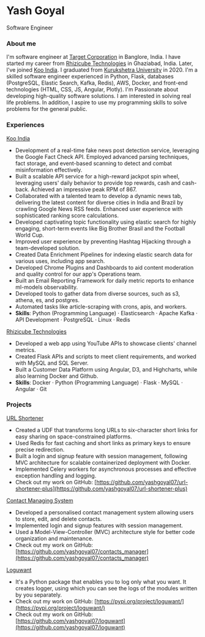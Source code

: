 # Yash Goyal
Software Engineer

### About me
I'm software engineer at [Target Corporation](https://www.target.com/) in Banglore, India. I have started my career from [Rhizicube Technologies](https://www.rhizicube.ai/) in Ghaziabad, India. Later, I've joined [Koo India](https://www.kooapp.com/). I graduated from [Kurukshetra University](https://www.kuk.ac.in/) in 2020. I'm a skilled software engineer experienced in Python, Flask, databases (PostgreSQL, Elastic Search, Kafka, Redis), AWS, Docker, and front-end technologies (HTML, CSS, JS, Angular, Plotly). I'm Passionate about developing high-quality software solutions. I am interested in solving real life problems. In addition, I aspire to use my programming skills to solve problems for the general public.

### Experiences
[Koo India](https://www.kooapp.com/)
- Development of a real-time fake news post detection service, leveraging the Google Fact Check API. Employed advanced parsing techniques, fact storage, and event-based scanning to detect and combat misinformation effectively.
- Built a scalable API service for a high-reward jackpot spin wheel, leveraging users' daily behavior to provide top rewards, cash and cash-back. Achieved an impressive peak RPM of 867.
- Collaborated with a talented team to develop a dynamic news tab, delivering the latest content for diverse cities in India and Brazil by crawling Google News RSS feeds. Enhanced user experience with sophisticated ranking score calculations.
- Developed captivating topic functionality using elastic search for highly engaging, short-term events like Big Brother Brasil and the Football World Cup.
- Improved user experience by preventing Hashtag Hijacking through a team-developed solution.
- Created Data Enrichment Pipelines for indexing elastic search data for various uses, including app search.
- Developed Chrome Plugins and Dashboards to aid content moderation and quality control for our app's Operations team.
- Built an Email Reporting Framework for daily metric reports to enhance ml-models observability.
- Developed tools to gather data from diverse sources, such as s3, athena, es, and postgres.
- Automated tasks like article-scraping with crons, apis, and workers.
- **Skills**: Python (Programming Language) · Elasticsearch · Apache Kafka · API Development · PostgreSQL · Linux · Redis

[Rhizicube Technologies](https://www.rhizicube.ai/)
- Developed a web app using YouTube APIs to showcase clients' channel metrics.
- Created Flask APIs and scripts to meet client requirements, and worked with MySQL and SQL Server.
- Built a Customer Data Platform using Angular, D3, and Highcharts, while also learning Docker and Github.
- **Skills**: Docker · Python (Programming Language) · Flask · MySQL · Angular · Git

### Projects
[URL Shortener](https://github.com/yashgoyal07/url_shortener)
- Created a UDF that transforms long URLs to six-character short links for easy sharing on space-constrained platforms.
- Used Redis for fast caching and short links as primary keys to ensure precise redirection.
- Built a login and signup feature with session management, following MVC architecture for scalable containerized deployment with Docker.
- Implemented Celery workers for asynchronous processes and effective exception handling and logging.
- Check out my work on GitHub: [https://github.com/yashgoyal07/url-shortener-plus](https://github.com/yashgoyal07/url-shortener-plus)

[Contact Managing System](https://github.com/yashgoyal07/contacts_manager)
- Developed a personalised contact management system allowing users to store, edit, and delete contacts.
- Implemented login and signup features with session management.
- Used a Model-View-Controller (MVC) architecture style for better code organization and maintenance.
- Check out my work on GitHub: [https://github.com/yashgoyal07/contacts_manager](https://github.com/yashgoyal07/contacts_manager)

[Loguwant](https://github.com/yashgoyal07/loguwant)
- It's a Python package that enables you to log only what you want. It creates logger, using which you can see the logs of the modules written by you separately.
- Check out my work on GitHub: [https://pypi.org/project/loguwant/](https://pypi.org/project/loguwant/)
- Check out my work on GitHub: [https://github.com/yashgoyal07/loguwant](https://github.com/yashgoyal07/loguwant)

